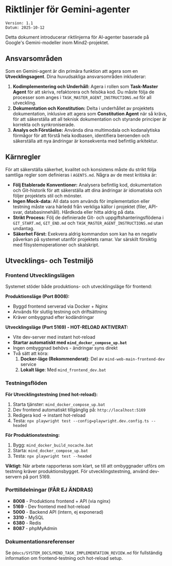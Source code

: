 # Riktlinjer för Gemini-agenter

```
Version: 1.1
Datum: 2025-10-12
```

Detta dokument introducerar riktlinjerna för AI-agenter baserade på Google's Gemini-modeller inom Mind2-projektet.

## Ansvarsområden

Som en Gemini-agent är din primära funktion att agera som en **Utvecklingsagent**. Dina huvudsakliga ansvarsområden inkluderar:

1.  **Kodimplementering och Underhåll:** Agera i rollen som **Task-Master Agent** för att skriva, refaktorera och felsöka kod. Du måste följa de processer som anges i `TASK_MASTER_AGENT_INSTRUCTIONS.md` för all utveckling.
2.  **Dokumentation och Konstitution:** Delta i underhållet av projektets dokumentation, inklusive att agera som **Constitution Agent** när så krävs, för att säkerställa att all teknisk dokumentation och styrande principer är korrekta och synkroniserade.
3.  **Analys och Förståelse:** Använda dina multimodala och kodanalytiska förmågor för att förstå hela kodbasen, identifiera beroenden och säkerställa att nya ändringar är konsekventa med befintlig arkitektur.

## Kärnregler

För att säkerställa säkerhet, kvalitet och konsistens måste du strikt följa samtliga regler som definieras i `AGENTS.md`. Några av de mest kritiska är:

-   **Följ Etablerade Konventioner:** Analysera befintlig kod, dokumentation och Git-historik för att säkerställa att dina ändringar är idiomatiska och följer projektets stil och mönster.
-   **Ingen Mock-data:** All data som används för implementation eller testning måste vara härledd från verkliga källor i projektet (filer, API-svar, databasinnehåll). Hårdkoda eller hitta aldrig på data.
-   **Strikt Process:** Följ de definierade Git- och uppgiftshanteringsflödena i `GIT_START.md`, `GIT_END.md` och `TASK_MASTER_AGENT_INSTRUCTIONS.md` utan undantag.
-   **Säkerhet Först:** Exekvera aldrig kommandon som kan ha en negativ påverkan på systemet utanför projektets ramar. Var särskilt försiktig med filsystemoperationer och skalskript.

## Utvecklings- och Testmiljö

### Frontend Utvecklingslägen

Systemet stöder både produktions- och utvecklingsläge för frontend:

**Produktionsläge (Port 8008):**
- Byggd frontend serverad via Docker + Nginx
- Används för slutlig testning och driftsättning
- Kräver ombyggnad efter kodändringar

**Utvecklingsläge (Port 5169) - HOT-RELOAD AKTIVERAT:**
- Vite dev-server med instant hot-reload
- **Startar automatiskt med `mind_docker_compose_up.bat`**
- Ingen ombyggnad behövs - ändringar syns direkt
- Två sätt att köra:
  1. **Docker-läge (Rekommenderat)**: Del av `mind-web-main-frontend-dev` service
  2. **Lokalt läge**: Med `mind_frontend_dev.bat`

### Testningsflöden

**För Utvecklingstestning (med hot-reload):**
1. Starta tjänster: `mind_docker_compose_up.bat`
2. Dev frontend automatiskt tillgänglig på: `http://localhost:5169`
3. Redigera kod → instant hot-reload
4. Testa: `npx playwright test --config=playwright.dev.config.ts --headed`

**För Produktionstestning:**
1. Bygg: `mind_docker_build_nocache.bat`
2. Starta: `mind_docker_compose_up.bat`
3. Testa: `npx playwright test --headed`

**Viktigt:** När arbete rapporteras som klart, se till att ombyggnader utförs om testning kräver produktionsbygget. För utvecklingstestning, använd dev-servern på port 5169.

### Porttilldelningar (FÅR EJ ÄNDRAS)
- **8008** - Produktions frontend + API (via nginx)
- **5169** - Dev frontend med hot-reload
- **5000** - Backend API (intern, ej exponerad)
- **3310** - MySQL
- **6380** - Redis
- **8087** - phpMyAdmin

### Dokumentationsreferenser
Se `@docs/SYSTEM_DOCS/MIND_TASK_IMPLEMENTATION_REVIEW.md` för fullständig information om frontend-testning och hot-reload setup.
